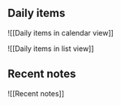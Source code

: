## Daily items

![[Daily items in calendar view]]

![[Daily items in list view]]

## Recent notes

![[Recent notes]]
